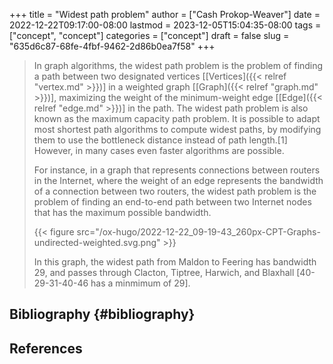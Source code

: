 +++
title = "Widest path problem"
author = ["Cash Prokop-Weaver"]
date = 2022-12-22T09:17:00-08:00
lastmod = 2023-12-05T15:04:35-08:00
tags = ["concept", "concept"]
categories = ["concept"]
draft = false
slug = "635d6c87-68fe-4fbf-9462-2d86b0ea7f58"
+++

> In graph algorithms, the widest path problem is the problem of finding a path between two designated vertices [[Vertices]({{< relref "vertex.md" >}})] in a weighted graph [[Graph]({{< relref "graph.md" >}})], maximizing the weight of the minimum-weight edge [[Edge]({{< relref "edge.md" >}})] in the path. The widest path problem is also known as the maximum capacity path problem. It is possible to adapt most shortest path algorithms to compute widest paths, by modifying them to use the bottleneck distance instead of path length.[1] However, in many cases even faster algorithms are possible.
>
> For instance, in a graph that represents connections between routers in the Internet, where the weight of an edge represents the bandwidth of a connection between two routers, the widest path problem is the problem of finding an end-to-end path between two Internet nodes that has the maximum possible bandwidth.
>
> {{< figure src="/ox-hugo/2022-12-22_09-19-43_260px-CPT-Graphs-undirected-weighted.svg.png" >}}
>
> In this graph, the widest path from Maldon to Feering has bandwidth 29, and passes through Clacton, Tiptree, Harwich, and Blaxhall [40-29-31-40-46 has a minmimum of 29].


## Bibliography {#bibliography}

## References

<style>.csl-entry{text-indent: -1.5em; margin-left: 1.5em;}</style><div class="csl-bib-body">
</div>
